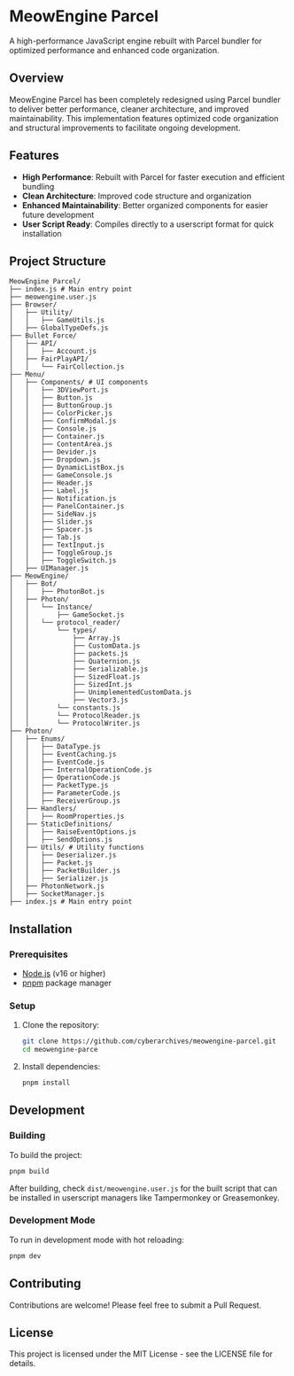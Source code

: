 # MeowEngine Parcel

A high-performance JavaScript engine rebuilt with Parcel bundler for optimized performance and enhanced code organization.

## Overview

MeowEngine Parcel has been completely redesigned using Parcel bundler to deliver better performance, cleaner architecture, and improved maintainability. This implementation features optimized code organization and structural improvements to facilitate ongoing development.

## Features

- **High Performance**: Rebuilt with Parcel for faster execution and efficient bundling
- **Clean Architecture**: Improved code structure and organization
- **Enhanced Maintainability**: Better organized components for easier future development
- **User Script Ready**: Compiles directly to a userscript format for quick installation

## Project Structure

```
MeowEngine Parcel/
├── index.js # Main entry point
├── meowengine.user.js
├── Browser/
│   ├── Utility/
│   │   ├── GameUtils.js
│   ├── GlobalTypeDefs.js
├── Bullet Force/
│   ├── API/
│   │   ├── Account.js
│   ├── FairPlayAPI/
│   │   └── FairCollection.js
├── Menu/
│   ├── Components/ # UI components
│   │   ├── 3DViewPort.js
│   │   ├── Button.js
│   │   ├── ButtonGroup.js
│   │   ├── ColorPicker.js
│   │   ├── ConfirmModal.js
│   │   ├── Console.js
│   │   ├── Container.js
│   │   ├── ContentArea.js
│   │   ├── Devider.js
│   │   ├── Dropdown.js
│   │   ├── DynamicListBox.js
│   │   ├── GameConsole.js
│   │   ├── Header.js
│   │   ├── Label.js
│   │   ├── Notification.js
│   │   ├── PanelContainer.js
│   │   ├── SideNav.js
│   │   ├── Slider.js
│   │   ├── Spacer.js
│   │   ├── Tab.js
│   │   ├── TextInput.js
│   │   ├── ToggleGroup.js
│   │   ├── ToggleSwitch.js
│   ├── UIManager.js
├── MeowEngine/
│   ├── Bot/
│   │   ├── PhotonBot.js
│   ├── Photon/
│   │   └── Instance/
│   │       ├── GameSocket.js
│   │   └── protocol_reader/
│   │       └── types/
│   │           ├── Array.js
│   │           ├── CustomData.js
│   │           ├── packets.js
│   │           ├── Quaternion.js
│   │           ├── Serializable.js
│   │           ├── SizedFloat.js
│   │           ├── SizedInt.js
│   │           ├── UnimplementedCustomData.js
│   │           ├── Vector3.js
│   │       └── constants.js
│   │       └── ProtocolReader.js
│   │       └── ProtocolWriter.js
├── Photon/
│   ├── Enums/
│   │   ├── DataType.js
│   │   ├── EventCaching.js
│   │   ├── EventCode.js
│   │   ├── InternalOperationCode.js
│   │   ├── OperationCode.js
│   │   ├── PacketType.js
│   │   ├── ParameterCode.js
│   │   ├── ReceiverGroup.js
│   ├── Handlers/
│   │   ├── RoomProperties.js
│   ├── StaticDefinitions/
│   │   ├── RaiseEventOptions.js
│   │   ├── SendOptions.js
│   ├── Utils/ # Utility functions
│   │   ├── Deserializer.js
│   │   ├── Packet.js
│   │   ├── PacketBuilder.js
│   │   ├── Serializer.js
│   ├── PhotonNetwork.js
│   ├── SocketManager.js
├── index.js # Main entry point
```

## Installation

### Prerequisites

- [Node.js](https://nodejs.org/) (v16 or higher)
- [pnpm](https://pnpm.io/) package manager

### Setup

1. Clone the repository:
   ```bash
   git clone https://github.com/cyberarchives/meowengine-parcel.git
   cd meowengine-parce
   ```

2. Install dependencies:
   ```bash
   pnpm install
   ```

## Development

### Building

To build the project:

```bash
pnpm build
```

After building, check `dist/meowengine.user.js` for the built script that can be installed in userscript managers like Tampermonkey or Greasemonkey.

### Development Mode

To run in development mode with hot reloading:

```bash
pnpm dev
```

## Contributing

Contributions are welcome! Please feel free to submit a Pull Request.

## License

This project is licensed under the MIT License - see the LICENSE file for details.
